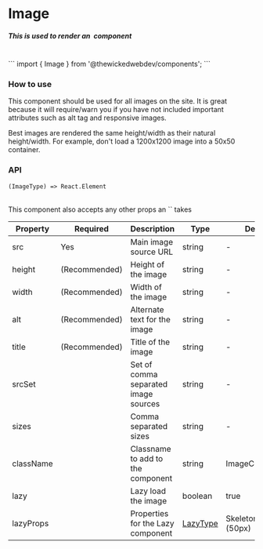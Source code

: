 # Image
##### This is used to render an <code><Img/></code> component
<br/>
```
import { Image } from '@thewickedwebdev/components';
```

<br/>

### How to use
This component should be used for all images on the site. It is great because
it will require/warn you if you have not included important
attributes such as alt tag and responsive images.

Best images are rendered the same height/width as their natural height/width. For
example, don't load a 1200x1200 image into a 50x50 container.

### API

<pre><code>(ImageType) => React.Element</code></pre>
<br/>
This component also accepts any other props an `<img/>` takes
<br/>
<table>
  <thead>
    <tr>
      <th>Property</th>
      <th>Required</th>
      <th>Description</th>
      <th>Type</th>
      <th>Default</th>
    </tr>
  </thead>

  <tbody>
    <tr>
      <td>src</td>
      <td>Yes</td>
      <td>Main image source URL</td>
      <td>string</td>
      <td>-</td>
    </tr>
    <tr>
      <td>height</td>
      <td>(Recommended)</td>
      <td>Height of the image</td>
      <td>string</td>
      <td>-</td>
    </tr>
    <tr>
      <td>width</td>
      <td>(Recommended)</td>
      <td>Width of the image</td>
      <td>string</td>
      <td>-</td>
    </tr>
    <tr>
      <td>alt</td>
      <td>(Recommended)</td>
      <td>Alternate text for the image</td>
      <td>string</td>
      <td>-</td>
    </tr>
    <tr>
      <td>title</td>
      <td>(Recommended)</td>
      <td>Title of the image</td>
      <td>string</td>
      <td>-</td>
    </tr>
    <tr>
      <td>srcSet</td>
      <td></td>
      <td>Set of comma separated image sources</td>
      <td>string</td>
      <td>-</td>
    </tr>
    <tr>
      <td>sizes</td>
      <td></td>
      <td>Comma separated sizes</td>
      <td>string</td>
      <td>-</td>
    </tr>
    <tr>
      <td>className</td>
      <td></td>
      <td>Classname to add to the component	</td>
      <td>string</td>
      <td>ImageComponent</td>
    </tr>
    <tr>
      <td>lazy</td>
      <td></td>
      <td>Lazy load the image</td>
      <td>boolean</td>
      <td>true</td>
    </tr>
    <tr>
      <td>lazyProps</td>
      <td></td>
      <td>Properties for the Lazy component</td>
      <td><a href="http://localhost:6006/?path=/story/lazy--standard">LazyType</a></td>
      <td>Skeleton.Rect (50px)</td>
    </tr>
  </tbody>
</table>
